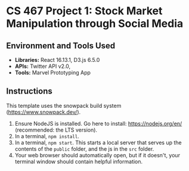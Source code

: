 # CS 467 Project 1: Stock Market Manipulation through Social Media


## Environment and Tools Used
* __Libraries:__ React 16.13.1, D3.js 6.5.0
* __APIs:__ Twitter API v2.0, <insert finance APIs>
* __Tools:__ Marvel Prototyping App


## Instructions

This template uses the snowpack build system (https://www.snowpack.dev/).

1. Ensure NodeJS is installed.  Go here to install: https://nodejs.org/en/ (recommended: the LTS version).
2. In a terminal, `npm install`.
3. In a terminal, `npm start`. This starts a local server that serves up the contents of the `public` folder, and the js
in the `src` folder.
4. Your web browser should automatically open, but if it doesn't, your terminal window should contain helpful information.
